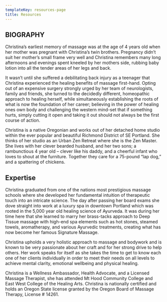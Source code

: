 ```yaml
---
templateKey: resources-page
title: Resources
---
```

## BIOGRAPHY

Christina’s earliest memory of massage was at the age of 4 years old when her mother was pregnant with Christina’s twin brothers.  Pregnancy didn’t suit her mother’s small frame very well and Christina remembers many long afternoons and evenings spent kneeled by her mothers side, rubbing baby lotion into all the tender areas of her legs and back.


It wasn’t until she suffered a debilitating back injury as a teenager that Christina experienced the healing benefits of massage first-hand. Opting out of an expensive surgery strongly urged by her team of neurologists, family and friends, she turned to the decidedly different, homeopathic approach to healing herself, while simultaneously establishing the roots of what is now the foundation of her career; believing in the power of healing ones own body and challenging the western mind-set that if something hurts, simply cutting it open and taking it out should not always be the first course of action.

Christina is a native Oregonian and works out of her detached home studio within the ever popular and beautiful Richmond District of SE Portland.  She thinks of her studio as an Urban Zen Retreat where she is the Zen Master. She lives with her clever bearded husband, and her two sons; a rambunctious 4 year old – clever like his daddy, and a cheerful infant who loves to shout at the furniture. Together they care for a 75-pound “lap dog,” and a spattering of chickens.

## Expertise

Christina graduated from one of the nations most prestigious massage schools where she developed her fundamental intuition of therapeutic touch into an intricate science.  The day after passing her board exams she dove straight into work at a luxury spa in downtown Portland which was rooted in the 5,000 year old healing science of Ayurveda. It was during her time here that she learned to marry her brass-tacks approach to Deep Tissue massage with high-end spa elements such as hot stones, steamed towels, aromatherapy, and various Ayurvedic treatments, creating what has now become her famous Signature Massage.

Christina upholds a very holistic approach to massage and bodywork and  is known to be very passionate about her craft and for her strong drive to help others. Her work speaks for itself as she takes the time to get to know each one of her clients individually in order to meet their needs on all levels to achieve mental clarity, emotional wellbeing and physical healing.

Christina is a Wellness Ambassador, Health Advocate, and a Licensed Massage Therapist, she has attended Mt Hood Community College and East West College of the Healing Arts. Christina is nationally certified and holds an Oregon State license granted by the Oregon Board of Massage Therapy, License # 14261.

